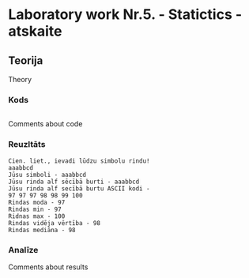 # Laboratory work Nr.5. - Statictics - atskaite

## Teorija
Theory  

### Kods
```

```
Comments about code  

### Reuzltāts
```
Cien. liet., ievadi lūdzu simbolu rindu!
aaabbcd
Jūsu simboli - aaabbcd
Jūsu rinda alf sēcībā burti - aaabbcd
Jūsu rinda alf secībā burtu ASCII kodi - 
97 97 97 98 98 99 100 
Rindas moda - 97 
Rindas min - 97
Ridnas max - 100
Rindas vidēja vērtība - 98
Rindas mediāna - 98

```

### Analīze
Comments about results  


